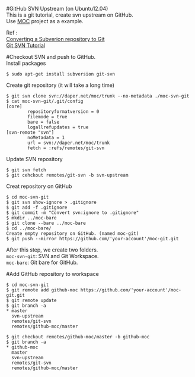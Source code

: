 #GitHub SVN Upstream (on Ubuntu12.04)  
This is a git tutorial, create svn upstream on GitHub.  
Use [MOC](http://moc.daper.net/) project as a example.  
  

Ref :  
[Converting a Subverion repository to Git](http://john.albin.net/git/convert-subversion-to-git)  
[Git SVN Tutorial](http://trac.parrot.org/parrot/wiki/git-svn-tutorial)  


#Checkout SVN and push to GitHub.    
Install packages  

    $ sudo apt-get install subversion git-svn

Create git repository (it will take a long time)  

```
$ git svn clone svn://daper.net/moc/trunk --no-metadata ./moc-svn-git  
$ cat moc-svn-git/.git/config  
[core]
        repositoryformatversion = 0
        filemode = true
        bare = false
        logallrefupdates = true
[svn-remote "svn"]
        noMetadata = 1
        url = svn://daper.net/moc/trunk
        fetch = :refs/remotes/git-svn
```

Update SVN repository  

```
$ git svn fetch
$ git cehckout remotes/git-svn -b svn-upstream  
```

Creat repository on GitHub  

```
$ cd moc-svn-git  
$ git svn show-ignore > .gitignore  
$ git add -f .gitignore  
$ git commit -m "Convert svn:ignore to .gitignore"  
$ mkdir ../moc-bare  
$ git clone --bare ../moc-bare  
$ cd ../moc-bare/
Create empty repository on GitHub. (named moc-git)  
$ git push --mirror https://github.com/'your-account'/moc-git.git  

```  

After this step, we create two folders.  
`moc-svn-git`: SVN and Git Workspace.  
`moc-bare`: Git bare for GitHub.  

#Add GitHub repository to workspace  

```
$ cd moc-svn-git  
$ git remote add github-moc https://github.com/'your-account'/moc-git.git  
$ git remote update  
$ git branch -a
* master
  svn-upstream
  remotes/git-svn
  remotes/github-moc/master  

$ git checkout remotes/github-moc/master -b github-moc
$ git branch -a
* github-moc
  master
  svn-upstream
  remotes/git-svn
  remotes/github-moc/master

```  
